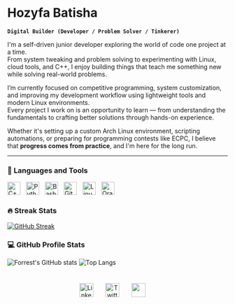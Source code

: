 # Hozyfa Batisha

**`Digital Builder (Developer / Problem Solver / Tinkerer)`**

I'm a self-driven junior developer exploring the world of code one project at a time.  
From system tweaking and problem solving to experimenting with Linux, cloud tools, and C++, I enjoy building things that teach me something new while solving real-world problems.

I’m currently focused on competitive programming, system customization, and improving my development workflow using lightweight tools and modern Linux environments.  
Every project I work on is an opportunity to learn — from understanding the fundamentals to crafting better solutions through hands-on experience.

Whether it's setting up a custom Arch Linux environment, scripting automations, or preparing for programming contests like ECPC, I believe that **progress comes from practice**, and I'm here for the long run.

---

### 🧰 Languages and Tools

<img align="left" alt="C++" width="30px" style="padding-right:10px;" src="https://cdn.jsdelivr.net/gh/devicons/devicon@latest/icons/cplusplus/cplusplus-original.svg" />
<img align="left" alt="Python" width="30px" style="padding-right:10px;" src="https://cdn.jsdelivr.net/gh/devicons/devicon@latest/icons/python/python-original.svg" />
<img align="left" alt="Bash" width="30px" style="padding-right:10px;" src="https://cdn.jsdelivr.net/gh/devicons/devicon@latest/icons/bash/bash-original.svg" />
<img align="left" alt="Git" width="30px" style="padding-right:10px;" src="https://cdn.jsdelivr.net/gh/devicons/devicon/icons/git/git-original.svg" />
<img align="left" alt="Linux" width="30px" style="padding-right:10px;" src="https://cdn.jsdelivr.net/gh/devicons/devicon/icons/linux/linux-original.svg" />
<img align="left" alt="Oracle Cloud" width="30px" style="padding-right:10px;" src="https://cdn-icons-png.freepik.com/256/11389/11389064.png?semt=ais_hybrid" />
<br />

#

### 🔥 Streak Stats

[![GitHub Streak](https://streak-stats.demolab.com?user=Hozyfa-Batisha&theme=prussian)](https://git.io/streak-stats)

### 💻 GitHub Profile Stats

![Forrest's GitHub stats](https://github-readme-stats.vercel.app/api?username=Hozyfa-Batisha&show_icons=true&theme=prussian)
![Top Langs](https://github-readme-stats.vercel.app/api/top-langs/?username=Hozyfa-Batisha&hide_progress=true&theme=prussian)

#

<!-- Social icons section -->
<p align="center">
  <a href="https://www.linkedin.com/in/hozyfa-batisha"><img width="32px" alt="LinkedIn" title="LinkedIn" src="https://www.svgrepo.com/show/473701/linkedin.svg"/></a>
    &#8287;&#8287;&#8287;&#8287;&#8287;
  <a href="https://x.com/hozyfa_batisha"><img width="32px" alt="Twitter" title="Twitter" src="https://cdn.jsdelivr.net/gh/devicons/devicon@latest/icons/twitter/twitter-original.svg" /></a>
  &#8287;&#8287;&#8287;&#8287;&#8287;
  <a href="https://discord.gg/el7azzo" alt="Discord" title="Come Play Some Games"><img width="32px" src="https://www.svgrepo.com/show/473585/discord.svg"/></a>
  &#8287;&#8287;&#8287;&#8287;&#8287;
</p>
